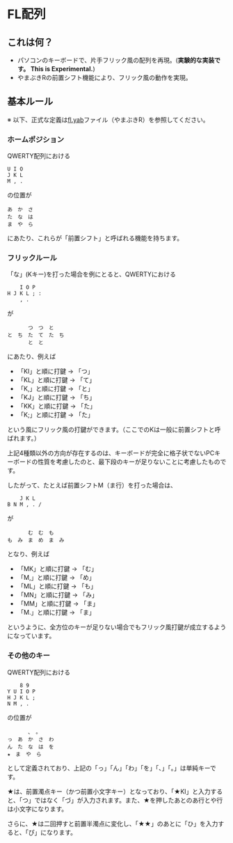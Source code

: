 # FL配列

## これは何？

- パソコンのキーボードで、片手フリック風の配列を再現。(**実験的な実装です。 This is Experimental.**)
- やまぶきRの前置シフト機能により、フリック風の動作を実現。

## 基本ルール

※ 以下、正式な定義は[fl.yab](fl.yab)ファイル（やまぶきR）を参照してください。

### ホームポジション

QWERTY配列における

```text
U I O
J K L
M , .
```

の位置が

```text
あ　か　さ
た　な　は
ま　や　ら
```

にあたり、これらが「前置シフト」と呼ばれる機能を持ちます。

### フリックルール

「な」(Kキー)を打った場合を例にとると、QWERTYにおける

```text
    I O P
H J K L ; :
    , .
```

が

```text
　　　　つ　つ　と
と　ち　た　て　た　ち
　　　　と　と
```

にあたり、例えば

- 「KI」と順に打鍵 → 「つ」
- 「KL」と順に打鍵 → 「て」
- 「K,」と順に打鍵 → 「と」
- 「KJ」と順に打鍵 → 「ち」
- 「KK」と順に打鍵 → 「た」
- 「K;」と順に打鍵 → 「た」

という風にフリック風の打鍵ができます。（ここでのKは一般に前置シフトと呼ばれます。）

上記4種類以外の方向が存在するのは、キーボードが完全に格子状でないPCキーボードの性質を考慮したのと、最下段のキーが足りないことに考慮したものです。

したがって、たとえば前置シフトM（ま行）を打った場合は、

```text
    J K L
B N M , . /
```

が

```text
　　　　む　む　も
も　み　ま　め　ま　み
```

となり、例えば

- 「MK」と順に打鍵 → 「む」
- 「M,」と順に打鍵 → 「め」
- 「ML」と順に打鍵 → 「も」
- 「MN」と順に打鍵 → 「み」
- 「MM」と順に打鍵 → 「ま」
- 「M.」と順に打鍵 → 「ま」

というように、全方位のキーが足りない場合でもフリック風打鍵が成立するようになっています。

### その他のキー

QWERTY配列における

```text
    8 9
Y U I O P
H J K L ;
N M , .
```

の位置が

```text
　　　　、　。
っ　あ　か　さ　わ
ん　た　な　は　を
★　ま　や　ら
```

として定義されており、上記の「っ」「ん」「わ」「を」「、」「。」は単純キーです。

★は、前置濁点キー（かつ前置小文字キー）となっており、「★KI」と入力すると、「つ」ではなく「づ」が入力されます。また、★を押したあとのあ行とや行は小文字になります。

さらに、★は二回押すと前置半濁点に変化し、「★★」のあとに「ひ」を入力すると、「ぴ」になります。